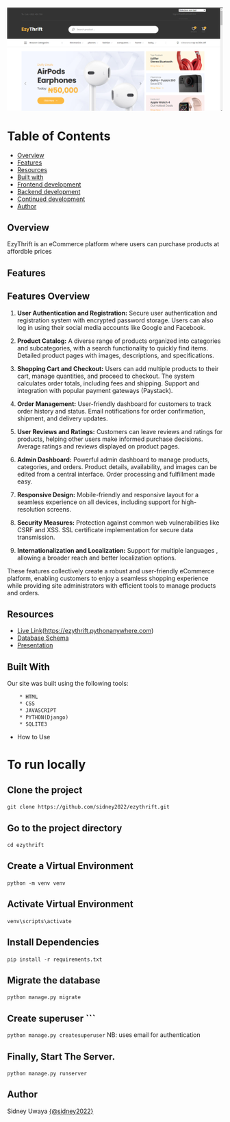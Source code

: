 ![Images](/images/overview.png)

# Table of Contents

- [Overview](#overview)
- [Features](#features)
- [Resources](#resources)
- [Built with](#built-with)
- [Frontend development](#frontend-development)
- [Backend development](#backend-development)
- [Continued development](#continued-development)
- [Author](#author) 

## Overview

EzyThrift is an eCommerce platform where users can purchase products at affordble prices 


## Features


## Features Overview

1. **User Authentication and Registration:** Secure user authentication and registration system with encrypted password storage. Users can also log in using their social media accounts like Google and Facebook.

2. **Product Catalog:** A diverse range of products organized into categories and subcategories, with a search functionality to quickly find items. Detailed product pages with images, descriptions, and specifications.

3. **Shopping Cart and Checkout:** Users can add multiple products to their cart, manage quantities, and proceed to checkout. The system calculates order totals, including fees and shipping. Support and integration with popular payment gateways (Paystack).

4. **Order Management:** User-friendly dashboard for customers to track order history and status. Email notifications for order confirmation, shipment, and delivery updates.

5. **User Reviews and Ratings:** Customers can leave reviews and ratings for products, helping other users make informed purchase decisions. Average ratings and reviews displayed on product pages.

6. **Admin Dashboard:** Powerful admin dashboard to manage products, categories, and orders. Product details, availability, and images can be edited from a central interface. Order processing and fulfillment made easy.

7. **Responsive Design:** Mobile-friendly and responsive layout for a seamless experience on all devices, including support for high-resolution screens.


8. **Security Measures:** Protection against common web vulnerabilities like CSRF and XSS. SSL certificate implementation for secure data transmission.

9. **Internationalization and Localization:** Support for multiple languages , allowing a broader reach and better localization options.


These features collectively create a robust and user-friendly eCommerce platform, enabling customers to enjoy a seamless shopping experience while providing site administrators with efficient tools to manage products and orders.


## Resources
- [Live Link](#Live-Link)(https://ezythrift.pythonanywhere.com)
- [Database Schema](#Database-Schema)
- [Presentation](#Presentation)



## Built With

 Our site was built using the following tools:

        * HTML
        * CSS
        * JAVASCRIPT
        * PYTHON(Django) ​ ​
        * SQLITE3

- How to Use


# To run locally

## Clone the project
``` git clone https://github.com/sidney2022/ezythrift.git ```

## Go to the project directory
``` cd ezythrift ```

## Create a Virtual Environment
``` python -m venv venv ```

## Activate Virtual Environment
``` venv\scripts\activate ```

## Install Dependencies
``` pip install -r requirements.txt ```

## Migrate the database
``` python manage.py migrate ```

## Create superuser ```
``` python manage.py createsuperuser ```
NB: uses email for authentication

## Finally, Start The Server.
``` python manage.py runserver ``` 


## Author
Sidney Uwaya [{@sidney2022}](https://github.com/sidney2022)


